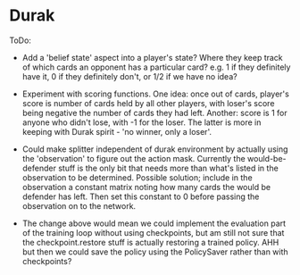 # Durak

ToDo:

- Add a 'belief state' aspect into a player's state? Where they keep track of which cards an opponent has a
particular card? e.g. 1 if they definitely have it, 0 if they definitely don't, or 1/2 if we
have no idea?

- Experiment with scoring functions. One idea: once out of cards, player's score is number of cards held by all other
players, with loser's score being negative the number of cards they had left. Another: score is 1 for anyone who
didn't lose, with -1 for the loser. The latter is more in keeping with Durak spirit - 'no winner, only a loser'.

- Could make splitter independent of durak environment by actually using the 'observation' to figure out the
action mask. Currently the would-be-defender stuff is the only bit that needs more than what's listed in the
observation to be determined. Possible solution; include in the observation a constant matrix noting how many
cards the would be defender has left. Then set this constant to 0 before passing the observation on to the
network.

- The change above would mean we could implement the evaluation part of the training loop without using
checkpoints, but am still not sure that the checkpoint.restore stuff is actually restoring a trained policy.
AHH but then we could save the policy using the PolicySaver rather than with checkpoints?
